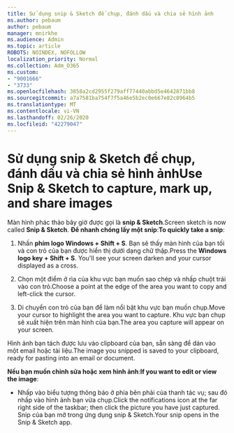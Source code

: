 ```yaml
---
title: Sử dụng snip & Sketch để chụp, đánh dấu và chia sẻ hình ảnh
ms.author: pebaum
author: pebaum
manager: mnirkhe
ms.audience: Admin
ms.topic: article
ROBOTS: NOINDEX, NOFOLLOW
localization_priority: Normal
ms.collection: Adm_O365
ms.custom:
- "9001666"
- "3733"
ms.openlocfilehash: 3858a2cd2955f279aff77440abbd5e4642871bb8
ms.sourcegitcommit: a7a7581ba754f7f5a46e5b2ec0e667e82c8964b5
ms.translationtype: MT
ms.contentlocale: vi-VN
ms.lasthandoff: 02/26/2020
ms.locfileid: "42279047"
---
```

# <a name="use-snip--sketch-to-capture-mark-up-and-share-images"></a><span data-ttu-id="6d196-102">Sử dụng snip & Sketch để chụp, đánh dấu và chia sẻ hình ảnh</span><span class="sxs-lookup"><span data-stu-id="6d196-102">Use Snip & Sketch to capture, mark up, and share images</span></span>

<span data-ttu-id="6d196-103">Màn hình phác thảo bây giờ được gọi là **snip & Sketch**.</span><span class="sxs-lookup"><span data-stu-id="6d196-103">Screen sketch is now called **Snip & Sketch**.</span></span> <span data-ttu-id="6d196-104">**Để nhanh chóng lấy một snip**:</span><span class="sxs-lookup"><span data-stu-id="6d196-104">**To quickly take a snip**:</span></span>

1. <span data-ttu-id="6d196-105">Nhấn **phím logo Windows + Shift + S**. Bạn sẽ thấy màn hình của bạn tối và con trỏ của bạn được hiển thị dưới dạng chữ thập.</span><span class="sxs-lookup"><span data-stu-id="6d196-105">Press the **Windows logo key + Shift + S**. You'll see your screen darken and your cursor displayed as a cross.</span></span> 

2. <span data-ttu-id="6d196-106">Chọn một điểm ở rìa của khu vực bạn muốn sao chép và nhấp chuột trái vào con trỏ.</span><span class="sxs-lookup"><span data-stu-id="6d196-106">Choose a point at the edge of the area you want to copy and left-click the cursor.</span></span> 

3. <span data-ttu-id="6d196-107">Di chuyển con trỏ của bạn để làm nổi bật khu vực bạn muốn chụp.</span><span class="sxs-lookup"><span data-stu-id="6d196-107">Move your cursor to highlight the area you want to capture.</span></span> <span data-ttu-id="6d196-108">Khu vực bạn chụp sẽ xuất hiện trên màn hình của bạn.</span><span class="sxs-lookup"><span data-stu-id="6d196-108">The area you capture will appear on your screen.</span></span>

<span data-ttu-id="6d196-109">Hình ảnh bạn tách được lưu vào clipboard của bạn, sẵn sàng để dán vào một email hoặc tài liệu.</span><span class="sxs-lookup"><span data-stu-id="6d196-109">The image you snipped is saved to your clipboard, ready for pasting into an email or document.</span></span> 

<span data-ttu-id="6d196-110">**Nếu bạn muốn chỉnh sửa hoặc xem hình ảnh**:</span><span class="sxs-lookup"><span data-stu-id="6d196-110">**If you want to edit or view the image**:</span></span> 

- <span data-ttu-id="6d196-111">Nhấp vào biểu tượng thông báo ở phía bên phải của thanh tác vụ; sau đó nhấp vào hình ảnh bạn vừa chụp.</span><span class="sxs-lookup"><span data-stu-id="6d196-111">Click the notifications icon at the far right side of the taskbar; then click the picture you have just captured.</span></span> <span data-ttu-id="6d196-112">Snip của bạn mở trong ứng dụng snip & Sketch.</span><span class="sxs-lookup"><span data-stu-id="6d196-112">Your snip opens in the Snip & Sketch app.</span></span>

